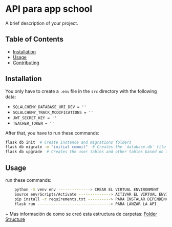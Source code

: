 # API para app school

A brief description of your project.

## Table of Contents

- [Installation](#installation)
- [Usage](#usage)
- [Contributing](#contributing)

## Installation

You only have to create a `.env` file in the `src` directory with the following data:

- `SQLALCHEMY_DATABASE_URI_DEV = ''`
- `SQLALCHEMY_TRACK_MODIFICATIONS = ''`
- `JWT_SECRET_KEY = ''`
- `TEACHER_TOKEN = ''`

After that, you have to run these commands:

```bash
flask db init  # Create instance and migrations folders
flask db migrate -m "initial commit"  # Creates the `database.db` file in the `instance` folder
flask db upgrade  # Creates the user tables and other tables based on the schema specified in the models in the db specified before
```

## Usage

run these commands:
```bash
    python -m venv env --------------> CREAR EL VIRTUAL ENVIRONMENT
    Source env/Scripts/Activate --------------> ACTIVAR EL VIRTUAL ENVIRONMENT
    pip install -r requirements.txt ----------> PARA INSTALAR DEPENDENCIAS DEL REQUIREMENTS.TXT
    flask run --------------------------------> PARA LANZAR LA API
```


~ Mas información de como se creó esta estructura de carpetas: [Folder Structure](https://ashleyalexjacob.medium.com/flask-api-folder-guide-2023-6fd56fe38c00)
